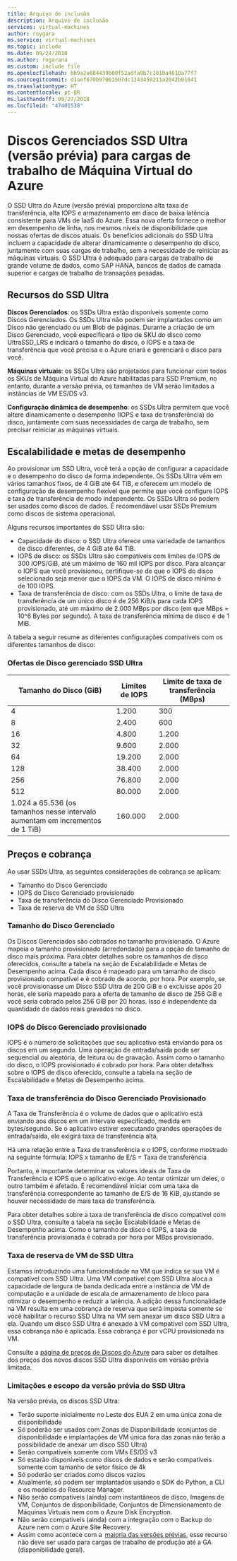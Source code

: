 ```yaml
---
title: Arquivo de inclusão
description: Arquivo de inclusão
services: virtual-machines
author: roygara
ms.service: virtual-machines
ms.topic: include
ms.date: 09/24/2018
ms.author: rogarana
ms.custom: include file
ms.openlocfilehash: bb9a2a884439b00f52adfa9b7c1010a4610a77f7
ms.sourcegitcommit: d1aef670b97061507dc1343450211a2042b01641
ms.translationtype: HT
ms.contentlocale: pt-BR
ms.lasthandoff: 09/27/2018
ms.locfileid: "47401538"
---
```

# <a name="ultra-ssd-preview-managed-disks-for-azure-virtual-machine-workloads"></a>Discos Gerenciados SSD Ultra (versão prévia) para cargas de trabalho de Máquina Virtual do Azure

O SSD Ultra do Azure (versão prévia) proporciona alta taxa de transferência, alta IOPS e armazenamento em disco de baixa latência consistente para VMs de IaaS do Azure. Essa nova oferta fornece o melhor em desempenho de linha, nos mesmos níveis de disponibilidade que nossas ofertas de discos atuais. Os benefícios adicionais do SSD Ultra incluem a capacidade de alterar dinamicamente o desempenho do disco, juntamente com suas cargas de trabalho, sem a necessidade de reiniciar as máquinas virtuais. O SSD Ultra é adequado para cargas de trabalho de grande volume de dados, como SAP HANA, bancos de dados de camada superior e cargas de trabalho de transações pesadas.

## <a name="ultra-ssd-features"></a>Recursos do SSD Ultra

**Discos Gerenciados**: os SSDs Ultra estão disponíveis somente como Discos Gerenciados. Os SSDs Ultra não podem ser implantados como um Disco não gerenciado ou um Blob de páginas. Durante a criação de um Disco Gerenciado, você especificará o tipo de SKU do disco como UltraSSD_LRS e indicará o tamanho do disco, o IOPS e a taxa de transferência que você precisa e o Azure criará e gerenciará o disco para você.  

**Máquinas virtuais**: os SSDs Ultra são projetados para funcionar com todos os SKUs de Máquina Virtual do Azure habilitadas para SSD Premium, no entanto, durante a versão prévia, os tamanhos de VM serão limitados a instâncias de VM ES/DS v3.

**Configuração dinâmica de desempenho**: os SSDs Ultra permitem que você altere dinamicamente o desempenho (IOPS e taxa de transferência) do disco, juntamente com suas necessidades de carga de trabalho, sem precisar reiniciar as máquinas virtuais.

## <a name="scalability-and-performance-targets"></a>Escalabilidade e metas de desempenho

Ao provisionar um SSD Ultra, você terá a opção de configurar a capacidade e o desempenho do disco de forma independente. Os SSDs Ultra vêm em vários tamanhos fixos, de 4 GiB até 64 TiB, e oferecem um modelo de configuração de desempenho flexível que permite que você configure IOPS e taxa de transferência de modo independente. Os SSDs Ultra só podem ser usados como discos de dados. É recomendável usar SSDs Premium como discos de sistema operacional.

Alguns recursos importantes do SSD Ultra são:

- Capacidade do disco: o SSD Ultra oferece uma variedade de tamanhos de disco diferentes, de 4 GiB até 64 TiB.
- IOPS de disco: os SSDs Ultra são compatíveis com limites de IOPS de 300 IOPS/GiB, até um máximo de 160 mil IOPS por disco. Para alcançar o IOPS que você provisionou, certifique-se de que o IOPS do disco selecionado seja menor que o IOPS da VM. O IOPS de disco mínimo é de 100 IOPS.
- Taxa de transferência de disco: com os SSDs Ultra, o limite de taxa de transferência de um único disco é de 256 KiB/s para cada IOPS provisionado, até um máximo de 2.000 MBps por disco (em que MBps = 10^6 Bytes por segundo). A taxa de transferência mínima de disco é de 1 MiB.

A tabela a seguir resume as diferentes configurações compatíveis com os diferentes tamanhos de disco:  

### <a name="ultra-ssd-managed-disk-offerings"></a>Ofertas de Disco gerenciado SSD Ultra

|Tamanho do Disco (GiB)  |Limites de IOPS  |Limite de taxa de transferência (MBps)  |
|---------|---------|---------|
|4     |1.200         |300         |
|8     |2.400         |600         |
|16     |4.800         |1.200         |
|32     |9.600         |2.000         |
|64     |19.200         |2.000         |
|128     |38.400         |2.000         |
|256     |76.800         |2.000         |
|512     |80.000         |2.000         |
|1.024 a 65.536 (os tamanhos nesse intervalo aumentam em incrementos de 1 TiB)     |160.000         |2.000         |

## <a name="pricing-and-billing"></a>Preços e cobrança

Ao usar SSDs Ultra, as seguintes considerações de cobrança se aplicam:

- Tamanho do Disco Gerenciado
- IOPS do Disco Gerenciado provisionado
- Taxa de transferência do Disco Gerenciado Provisionado
- Taxa de reserva de VM de SSD Ultra

### <a name="managed-disk-size"></a>Tamanho do Disco Gerenciado

Os Discos Gerenciados são cobrados no tamanho provisionado. O Azure mapeia o tamanho provisionado (arredondado) para a opção de tamanho de disco mais próxima. Para obter detalhes sobre os tamanhos de disco oferecidos, consulte a tabela na seção de Escalabilidade e Metas de Desempenho acima. Cada disco é mapeado para um tamanho de disco provisionado compatível e é cobrado de acordo, por hora. Por exemplo, se você provisionasse um Disco SSD Ultra de 200 GiB e o excluísse após 20 horas, ele seria mapeado para a oferta de tamanho de disco de 256 GiB e você seria cobrado pelos 256 GiB por 20 horas. Isso é independente da quantidade de dados reais gravados no disco.

### <a name="managed-disk-provisioned-iops"></a>IOPS do Disco Gerenciado provisionado

IOPS é o número de solicitações que seu aplicativo está enviando para os discos em um segundo. Uma operação de entrada/saída pode ser sequencial ou aleatória, de leitura ou de gravação. Assim como o tamanho do disco, o IOPS provisionado é cobrado por hora. Para obter detalhes sobre o IOPS de disco oferecido, consulte a tabela na seção de Escalabilidade e Metas de Desempenho acima.

### <a name="managed-disk-provisioned-throughput"></a>Taxa de transferência do Disco Gerenciado Provisionado

A Taxa de Transferência é o volume de dados que o aplicativo está enviando aos discos em um intervalo especificado, medida em bytes/segundo. Se o aplicativo estiver executando grandes operações de entrada/saída, ele exigirá taxa de transferência alta.  

Há uma relação entre a Taxa de transferência e o IOPS, conforme mostrado na seguinte fórmula: IOPS x tamanho de E/S = Taxa de transferência

Portanto, é importante determinar os valores ideais de Taxa de Transferência e IOPS que o aplicativo exige. Ao tentar otimizar um deles, o outro também é afetado. É recomendável iniciar com uma taxa de transferência correspondente ao tamanho de E/S de 16 KiB, ajustando se houver necessidade de mais taxa de transferência.

Para obter detalhes sobre a taxa de transferência de disco compatível com o SSD Ultra, consulte a tabela na seção Escalabilidade e Metas de Desempenho acima. Como o tamanho de disco e IOPS, a taxa de transferência provisionada é cobrada por hora por MBps provisionado.

### <a name="ultra-ssd-vm-reservation-fee"></a>Taxa de reserva de VM de SSD Ultra

Estamos introduzindo uma funcionalidade na VM que indica se sua VM é compatível com SSD Ultra. Uma VM compatível com SSD Ultra aloca a capacidade de largura de banda dedicada entre a instância de VM de computação e a unidade de escala de armazenamento de bloco para otimizar o desempenho e reduzir a latência. A adição dessa funcionalidade na VM resulta em uma cobrança de reserva que será imposta somente se você habilitar o recurso SSD Ultra na VM sem anexar um disco SSD Ultra a ela. Quando um disco SSD Ultra é anexado à VM compatível com SSD Ultra, essa cobrança não é aplicada. Essa cobrança é por vCPU provisionada na VM.

Consulte a [página de preços de Discos do Azure](https://azure.microsoft.com/pricing/details/managed-disks/) para saber os detalhes dos preços dos novos discos SSD Ultra disponíveis em versão prévia limitada.

### <a name="ultra-ssd-preview-scope-and-limitations"></a>Limitações e escopo da versão prévia do SSD Ultra

Na versão prévia, os discos SSD Ultra:

- Terão suporte inicialmente no Leste dos EUA 2 em uma única zona de disponibilidade  
- Só poderão ser usados com Zonas de Disponibilidade (conjuntos de disponibilidade e implantações de VM única fora das zonas não terão a possibilidade de anexar um disco SSD Ultra)
- Serão compatíveis somente com VMs ES/DS v3
- Só estarão disponíveis como discos de dados e serão compatíveis somente com tamanho de setor físico de 4k  
- Só poderão ser criados como discos vazios  
- Atualmente, só podem ser implantados usando o SDK do Python, a CLI e os modelos do Resource Manager.
- Não serão compatíveis (ainda) com instantâneos de disco, Imagens de VM, Conjuntos de disponibilidade, Conjuntos de Dimensionamento de Máquinas Virtuais nem com o Azure Disk Encryption.
- Não serão compatíveis (ainda) com a integração com o Backup do Azure nem com o Azure Site Recovery.
- Assim como acontece com a  [maioria das versões prévias](https://azure.microsoft.com/support/legal/preview-supplemental-terms/), esse recurso não deve ser usado para cargas de trabalho de produção até a GA (disponibilidade geral).